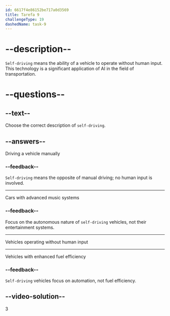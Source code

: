 ```yaml
---
id: 6617f4e86152be717a0d3569
title: Tarefa 9
challengeType: 19
dashedName: task-9
---
```


# --description--

`Self-driving` means the ability of a vehicle to operate without human input. This technology is a significant application of AI in the field of transportation.

# --questions--

## --text--

Choose the correct description of `self-driving`.

## --answers--

Driving a vehicle manually

### --feedback--

`Self-driving` means the opposite of manual driving; no human input is involved.

---

Cars with advanced music systems

### --feedback--

Focus on the autonomous nature of `self-driving` vehicles, not their entertainment systems.

---

Vehicles operating without human input

---

Vehicles with enhanced fuel efficiency

### --feedback--

`Self-driving` vehicles focus on automation, not fuel efficiency.

## --video-solution--

3
